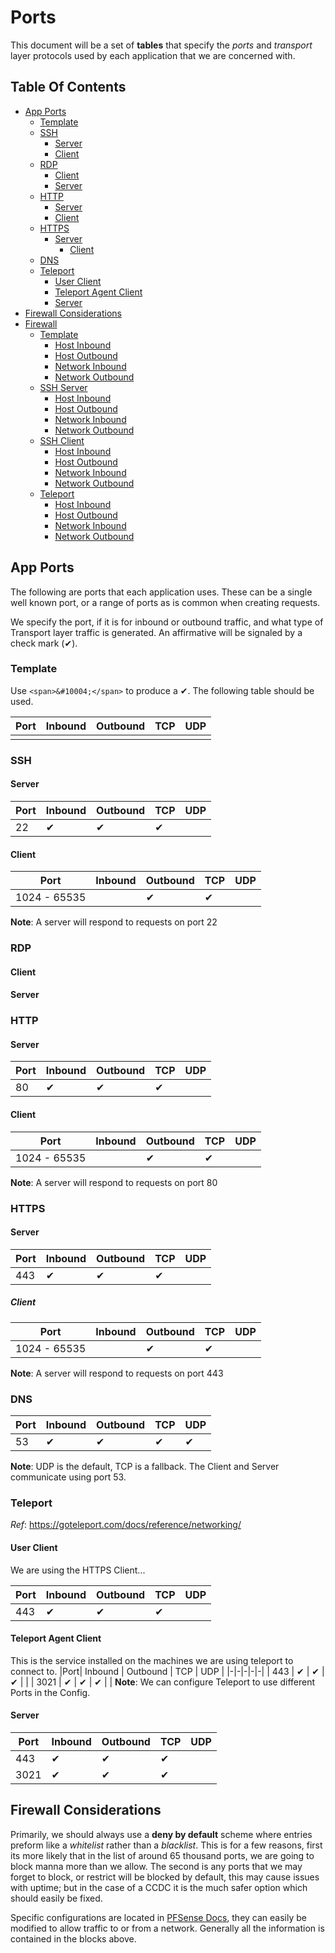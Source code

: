 # Ports  <!-- omit from toc -->
This document will be a set of **tables** that specify the *ports* and *transport* layer protocols used by each application that we are concerned with.

## Table Of Contents  <!-- omit from toc -->
- [App Ports](#app-ports)
  - [Template](#template)
  - [SSH](#ssh)
    - [Server](#server)
    - [Client](#client)
  - [RDP](#rdp)
    - [Client](#client-1)
    - [Server](#server-1)
  - [HTTP](#http)
    - [Server](#server-2)
    - [Client](#client-2)
  - [HTTPS](#https)
    - [Server](#server-3)
      - [Client](#client-3)
  - [DNS](#dns)
  - [Teleport](#teleport)
    - [User Client](#user-client)
    - [Teleport Agent Client](#teleport-agent-client)
    - [Server](#server-4)
- [Firewall Considerations](#firewall-considerations)
- [Firewall](#firewall)
  - [Template](#template-1)
    - [Host Inbound](#host-inbound)
    - [Host Outbound](#host-outbound)
    - [Network Inbound](#network-inbound)
    - [Network Outbound](#network-outbound)
  - [SSH Server](#ssh-server)
    - [Host Inbound](#host-inbound-1)
    - [Host Outbound](#host-outbound-1)
    - [Network Inbound](#network-inbound-1)
    - [Network Outbound](#network-outbound-1)
  - [SSH Client](#ssh-client)
    - [Host Inbound](#host-inbound-2)
    - [Host Outbound](#host-outbound-2)
    - [Network Inbound](#network-inbound-2)
    - [Network Outbound](#network-outbound-2)
  - [Teleport](#teleport-1)
    - [Host Inbound](#host-inbound-3)
    - [Host Outbound](#host-outbound-3)
    - [Network Inbound](#network-inbound-3)
    - [Network Outbound](#network-outbound-3)


## App Ports
The following are ports that each application uses. These can be a single well known port, or a range of ports as is common when creating requests. 

We specify the port, if it is for inbound or outbound traffic, and what type of Transport layer traffic is generated. An affirmative will be signaled by a check mark (<span>&#10004;</span>).
### Template 
Use ```<span>&#10004;</span>``` to produce a <span>&#10004;</span>. The following table should be used.

|Port| Inbound | Outbound | TCP | UDP |
|-|-|-|-|-| 
| | | | | | 
### SSH 
#### Server
|Port| Inbound | Outbound | TCP | UDP |
|-|-|-|-|-| 
| 22 | <span>&#10004;</span> | <span>&#10004;</span> |<span>&#10004;</span>| | 

#### Client
|Port| Inbound | Outbound | TCP | UDP |
|-|-|-|-|-| 
|1024 - 65535 | | <span>&#10004;</span> | <span>&#10004;</span> | |
**Note**: A server will respond to requests on port 22

### RDP 
#### Client
#### Server

### HTTP
#### Server
|Port| Inbound | Outbound | TCP | UDP |
|-|-|-|-|-| 
| 80 | <span>&#10004;</span> | <span>&#10004;</span> | <span>&#10004;</span> | |

#### Client
|Port| Inbound | Outbound | TCP | UDP |
|-|-|-|-|-| 
|1024 - 65535 | | <span>&#10004;</span> | <span>&#10004;</span> | |
**Note**: A server will respond to requests on port 80
### HTTPS
#### Server
|Port| Inbound | Outbound | TCP | UDP |
|-|-|-|-|-| 
| 443 | <span>&#10004;</span> | <span>&#10004;</span>  | <span>&#10004;</span> | |
##### Client
|Port| Inbound | Outbound | TCP | UDP |
|-|-|-|-|-| 
|1024 - 65535 | | <span>&#10004;</span> | <span>&#10004;</span> | |
**Note**: A server will respond to requests on port 443
### DNS 
|Port| Inbound | Outbound | TCP | UDP |
|-|-|-|-|-| 
| 53 | <span>&#10004;</span> | <span>&#10004;</span> | <span>&#10004;</span> | <span>&#10004;</span> | 
**Note**: UDP is the default, TCP is a fallback. The Client and Server communicate using port 53.

### Teleport
*Ref*: https://goteleport.com/docs/reference/networking/
#### User Client
We are using the HTTPS Client...

|Port| Inbound | Outbound | TCP | UDP |
|-|-|-|-|-| 
| 443 | <span>&#10004;</span> | <span>&#10004;</span>  | <span>&#10004;</span> | |

#### Teleport Agent Client
This is the service installed on the machines we are using teleport to connect to.
|Port| Inbound | Outbound | TCP | UDP |
|-|-|-|-|-| 
| 443 | <span>&#10004;</span> | <span>&#10004;</span>  | <span>&#10004;</span> | |
| 3021 | <span>&#10004;</span> | <span>&#10004;</span>  | <span>&#10004;</span> | |
**Note**: We can configure Teleport to use different Ports in the Config. 
#### Server
|Port| Inbound | Outbound | TCP | UDP |
|-|-|-|-|-| 
| 443 | <span>&#10004;</span> | <span>&#10004;</span>  | <span>&#10004;</span> | |
| 3021 | <span>&#10004;</span> | <span>&#10004;</span>  | <span>&#10004;</span> | |

## Firewall Considerations
Primarily, we should always use a **deny by default** scheme where entries preform like a *whitelist* rather than a *blacklist*. This is for a few reasons, first its more likely that in the list of around 65 thousand ports, we are going to block manna more than we allow.  The second is any ports that we may forget to block, or restrict will be blocked by default, this may cause issues with uptime; but in the case of a CCDC it is the much safer option which should easily be fixed. 

Specific configurations are located in [PFSense Docs](../PFSense/3-Security_Configuration.md), they can easily be modified to allow traffic to or from a network. Generally all the information is contained in the blocks above.